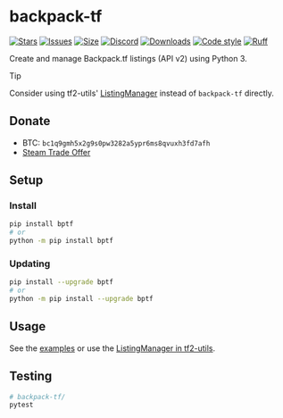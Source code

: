 # backpack-tf
[![Stars](https://img.shields.io/github/stars/offish/backpack-tf.svg)](https://github.com/offish/backpack-tf/stargazers)
[![Issues](https://img.shields.io/github/issues/offish/backpack-tf.svg)](https://github.com/offish/backpack-tf/issues)
[![Size](https://img.shields.io/github/repo-size/offish/backpack-tf.svg)](https://github.com/offish/backpack-tf)
[![Discord](https://img.shields.io/discord/467040686982692865?color=7289da&label=Discord&logo=discord)](https://discord.gg/t8nHSvA)
[![Downloads](https://img.shields.io/pypi/dm/backpack-tf)](https://pypi.org/project/backpack-tf/)
[![Code style](https://img.shields.io/badge/code%20style-black-000000.svg)](https://github.com/psf/black)
[![Ruff](https://img.shields.io/endpoint?url=https://raw.githubusercontent.com/astral-sh/ruff/main/assets/badge/v2.json)](https://github.com/astral-sh/ruff)


Create and manage Backpack.tf listings (API v2) using Python 3.

> [!TIP]
> Consider using tf2-utils' [ListingManager](https://github.com/offish/tf2-utils) instead of `backpack-tf` directly.

## Donate
- BTC: `bc1q9gmh5x2g9s0pw3282a5ypr6ms8qvuxh3fd7afh`
- [Steam Trade Offer](https://steamcommunity.com/tradeoffer/new/?partner=293059984&token=0-l_idZR)

## Setup
### Install
```bash
pip install bptf
# or 
python -m pip install bptf
```

### Updating
```bash
pip install --upgrade bptf
# or 
python -m pip install --upgrade bptf
```

## Usage 
See the [examples](/examples/) or use the [ListingManager in tf2-utils](https://github.com/offish/tf2-utils).

## Testing
```bash
# backpack-tf/
pytest
```
